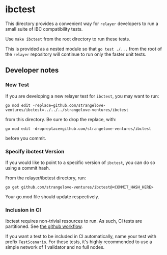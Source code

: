 # ibctest

This directory provides a convenient way for `relayer` developers to run a small suite of IBC compatibility tests.

Use `make ibctest` from the root directory to run these tests.

This is provided as a nested module so that `go test ./...` from the root of the `relayer` repository
will continue to run only the faster unit tests.

## Developer notes

### New Test

If you are developing a new relayer test for `ibctest`, you may want to run:

```
go mod edit -replace=github.com/strangelove-ventures/ibctest=../../../strangelove-ventures/ibctest
```

from this directory.
Be sure to drop the replace, with:

```
go mod edit -dropreplace=github.com/strangelove-ventures/ibctest
```

before you commit.


### Specify ibctest Version

If you would like to point to a specific version of `ibctest`, you can do so using a commit hash.

From the relayer/ibctest directory, run:

```
go get github.com/strangelove-ventures/ibctest@<COMMIT_HASH_HERE>
```

Your go.mod file should update respectively.

### Inclusion in CI

ibctest requires non-trivial resources to run. As such, CI tests are partitioned. See [the github workflow](../.github/workflows/ibctest.yml).

If you want a test to be included in CI automatically, name your test with prefix `TestScenario`. For these tests, 
it's highly recommended to use a simple network of 1 validator and no full nodes.
